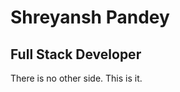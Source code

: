Shreyansh Pandey
========================================================================================================================================

Full Stack Developer
------------------

There is no other side. This is it.
